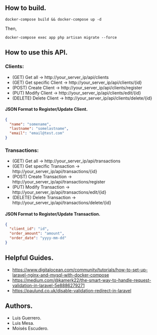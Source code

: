 ## How to build.

```
docker-compose build && docker-compose up -d
```
Then,
```
docker-compose exec app php artisan migrate --force
```

## How to use this API.
### Clients:
  - (GET) Get all -> http://your_server_ip/api/clients
  - (GET) Get specific Client -> http://your_server_ip/api/clients/{id}
  - (POST) Create Client -> http://your_server_ip/api/clients/register
  - (PUT) Modify Client -> http://your_server_ip/api/clients/edit/{id}
  - (DELETE) Delete Client -> http://your_server_ip/api/clients/delete/{id}

#### JSON Format to Register/Update Client.
```json
{
  "name": "somename",
  "lastname": "somelastname",
  "email": "email@test.com"
}
```

### Transactions:
  - (GET) Get all -> http://your_server_ip/api/transactions
  - (GET) Get specific Transaction -> http://your_server_ip/api/transactions/{id}
  - (POST) Create Transaction -> http://your_server_ip/api/transactions/register
  - (PUT) Modify Transaction -> http://your_server_ip/api/transactions/edit/{id}
  - (DELETE) Delete Transaction -> http://your_server_ip/api/transactions/delete/{id}
  
#### JSON Format to Register/Update Transaction.
```json
{
  "client_id": "id",
  "order_amount": "amount",
  "order_date": "yyyy-mm-dd"
}
```

## Helpful Guides.
  - https://www.digitalocean.com/community/tutorials/how-to-set-up-laravel-nginx-and-mysql-with-docker-compose
  - https://medium.com/@kamerk22/the-smart-way-to-handle-request-validation-in-laravel-5e8886279271
  - https://paulund.co.uk/disable-validation-redirect-in-laravel

## Authors.
  - Luis Guerrero.
  - Luis Mesa.
  - Moisés Escudero.

